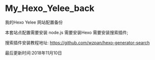 # My_Hexo_Yelee_back
我的Hexo Yelee 网站配置备份

本套站点配置需要安装
node.js
需要安装Hexo
需要安装搜索插件;

搜索插件安装教程地址:
https://github.com/wzpan/hexo-generator-search

最后更新时间:2018年11月10日
